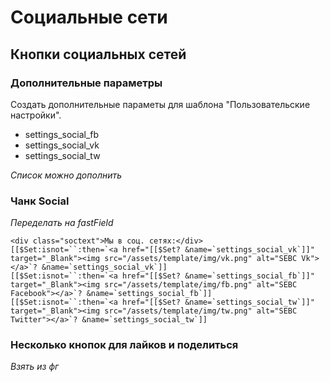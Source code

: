 # Социальные сети

## Кнопки социальных сетей

### Дополнительные параметры

Создать дополнительные параметы для шаблона "Пользовательские настройки".

* settings_social_fb
* settings_social_vk
* settings_social_tw

*Список можно дополнить*

### Чанк Social
*Переделать на fastField*

	<div class="soctext">Мы в соц. сетях:</div>
	[[$Set:isnot=``:then=`<a href="[[$Set? &name=`settings_social_vk`]]" target="_Blank"><img src="/assets/template/img/vk.png" alt="SEBC Vk"></a>`? &name=`settings_social_vk`]]
	[[$Set:isnot=``:then=`<a href="[[$Set? &name=`settings_social_fb`]]" target="_Blank"><img src="/assets/template/img/fb.png" alt="SEBC Facebook"></a>`? &name=`settings_social_fb`]]
	[[$Set:isnot=``:then=`<a href="[[$Set? &name=`settings_social_tw`]]" target="_Blank"><img src="/assets/template/img/tw.png" alt="SEBC Twitter"></a>`? &name=`settings_social_tw`]]
	
### Несколько кнопок для лайков и поделиться
	
*Взять из фг*